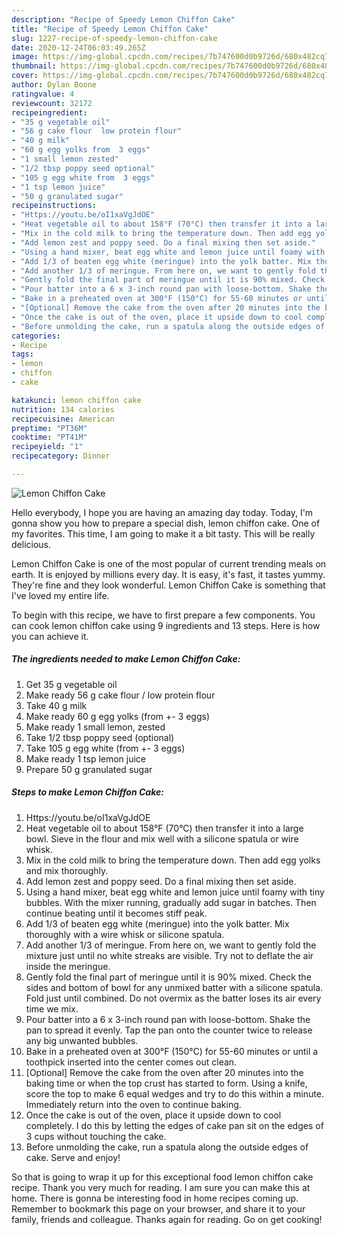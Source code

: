 ```yaml
---
description: "Recipe of Speedy Lemon Chiffon Cake"
title: "Recipe of Speedy Lemon Chiffon Cake"
slug: 1227-recipe-of-speedy-lemon-chiffon-cake
date: 2020-12-24T06:03:49.265Z
image: https://img-global.cpcdn.com/recipes/7b747600d0b9726d/680x482cq70/lemon-chiffon-cake-recipe-main-photo.jpg
thumbnail: https://img-global.cpcdn.com/recipes/7b747600d0b9726d/680x482cq70/lemon-chiffon-cake-recipe-main-photo.jpg
cover: https://img-global.cpcdn.com/recipes/7b747600d0b9726d/680x482cq70/lemon-chiffon-cake-recipe-main-photo.jpg
author: Dylan Boone
ratingvalue: 4
reviewcount: 32172
recipeingredient:
- "35 g vegetable oil"
- "56 g cake flour  low protein flour"
- "40 g milk"
- "60 g egg yolks from  3 eggs"
- "1 small lemon zested"
- "1/2 tbsp poppy seed optional"
- "105 g egg white from  3 eggs"
- "1 tsp lemon juice"
- "50 g granulated sugar"
recipeinstructions:
- "Https://youtu.be/oI1xaVgJdOE"
- "Heat vegetable oil to about 158°F (70°C) then transfer it into a large bowl. Sieve in the flour and mix well with a silicone spatula or wire whisk."
- "Mix in the cold milk to bring the temperature down. Then add egg yolks and mix thoroughly."
- "Add lemon zest and poppy seed. Do a final mixing then set aside."
- "Using a hand mixer, beat egg white and lemon juice until foamy with tiny bubbles. With the mixer running, gradually add sugar in batches. Then continue beating until it becomes stiff peak."
- "Add 1/3 of beaten egg white (meringue) into the yolk batter. Mix thoroughly with a wire whisk or silicone spatula."
- "Add another 1/3 of meringue. From here on, we want to gently fold the mixture just until no white streaks are visible. Try not to deflate the air inside the meringue."
- "Gently fold the final part of meringue until it is 90% mixed. Check the sides and bottom of bowl for any unmixed batter with a silicone spatula. Fold just until combined. Do not overmix as the batter loses its air every time we mix."
- "Pour batter into a 6 x 3-inch round pan with loose-bottom. Shake the pan to spread it evenly. Tap the pan onto the counter twice to release any big unwanted bubbles."
- "Bake in a preheated oven at 300°F (150°C) for 55-60 minutes or until a toothpick inserted into the center comes out clean."
- "[Optional] Remove the cake from the oven after 20 minutes into the baking time or when the top crust has started to form. Using a knife, score the top to make 6 equal wedges and try to do this within a minute. Immediately return into the oven to continue baking."
- "Once the cake is out of the oven, place it upside down to cool completely. I do this by letting the edges of cake pan sit on the edges of 3 cups without touching the cake."
- "Before unmolding the cake, run a spatula along the outside edges of cake. Serve and enjoy!"
categories:
- Recipe
tags:
- lemon
- chiffon
- cake

katakunci: lemon chiffon cake 
nutrition: 134 calories
recipecuisine: American
preptime: "PT36M"
cooktime: "PT41M"
recipeyield: "1"
recipecategory: Dinner

---
```



![Lemon Chiffon Cake](https://img-global.cpcdn.com/recipes/7b747600d0b9726d/680x482cq70/lemon-chiffon-cake-recipe-main-photo.jpg)

Hello everybody, I hope you are having an amazing day today. Today, I'm gonna show you how to prepare a special dish, lemon chiffon cake. One of my favorites. This time, I am going to make it a bit tasty. This will be really delicious.



Lemon Chiffon Cake is one of the most popular of current trending meals on earth. It is enjoyed by millions every day. It is easy, it's fast, it tastes yummy. They're fine and they look wonderful. Lemon Chiffon Cake is something that I've loved my entire life.


To begin with this recipe, we have to first prepare a few components. You can cook lemon chiffon cake using 9 ingredients and 13 steps. Here is how you can achieve it.

<!--inarticleads1-->

##### The ingredients needed to make Lemon Chiffon Cake:

1. Get 35 g vegetable oil
1. Make ready 56 g cake flour / low protein flour
1. Take 40 g milk
1. Make ready 60 g egg yolks (from +- 3 eggs)
1. Make ready 1 small lemon, zested
1. Take 1/2 tbsp poppy seed (optional)
1. Take 105 g egg white (from +- 3 eggs)
1. Make ready 1 tsp lemon juice
1. Prepare 50 g granulated sugar




<!--inarticleads2-->

##### Steps to make Lemon Chiffon Cake:

1. Https://youtu.be/oI1xaVgJdOE
1. Heat vegetable oil to about 158°F (70°C) then transfer it into a large bowl. Sieve in the flour and mix well with a silicone spatula or wire whisk.
1. Mix in the cold milk to bring the temperature down. Then add egg yolks and mix thoroughly.
1. Add lemon zest and poppy seed. Do a final mixing then set aside.
1. Using a hand mixer, beat egg white and lemon juice until foamy with tiny bubbles. With the mixer running, gradually add sugar in batches. Then continue beating until it becomes stiff peak.
1. Add 1/3 of beaten egg white (meringue) into the yolk batter. Mix thoroughly with a wire whisk or silicone spatula.
1. Add another 1/3 of meringue. From here on, we want to gently fold the mixture just until no white streaks are visible. Try not to deflate the air inside the meringue.
1. Gently fold the final part of meringue until it is 90% mixed. Check the sides and bottom of bowl for any unmixed batter with a silicone spatula. Fold just until combined. Do not overmix as the batter loses its air every time we mix.
1. Pour batter into a 6 x 3-inch round pan with loose-bottom. Shake the pan to spread it evenly. Tap the pan onto the counter twice to release any big unwanted bubbles.
1. Bake in a preheated oven at 300°F (150°C) for 55-60 minutes or until a toothpick inserted into the center comes out clean.
1. [Optional] Remove the cake from the oven after 20 minutes into the baking time or when the top crust has started to form. Using a knife, score the top to make 6 equal wedges and try to do this within a minute. Immediately return into the oven to continue baking.
1. Once the cake is out of the oven, place it upside down to cool completely. I do this by letting the edges of cake pan sit on the edges of 3 cups without touching the cake.
1. Before unmolding the cake, run a spatula along the outside edges of cake. Serve and enjoy!




So that is going to wrap it up for this exceptional food lemon chiffon cake recipe. Thank you very much for reading. I am sure you can make this at home. There is gonna be interesting food in home recipes coming up. Remember to bookmark this page on your browser, and share it to your family, friends and colleague. Thanks again for reading. Go on get cooking!
